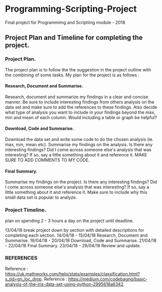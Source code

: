 # Programming-Scripting-Project
Final project for Programmimg and Scriptiing module - 2018

## Project Plan and Timeline for completing the project.

### Project Plan.
The project plan is to follow the the suggestion in the project outline with the combining of some tasks.
My plan for the project is as follows :

#### Research, Document and Summarise.

Research, document and summarize my findings in a clear and concise manner.
Be sure to include interesting findings from others analysis on the data set and
make sure to add the references to these findings. Also decide what type of
analysis you want to include in your findings beyond the max, min and mean of
each column. Would including a table or graph be helpful?

#### Download, Code and Summarise.

Download the data set and write some code to do the chosen analysis (ie. max, min, mean etc).
Summarise my findings on the analysis. Is there any interesting findings? Did I come across
someone else's analysis that was interesting? If so, say a little something about it and reference it.
MAKE SURE TO ADD COMMENTS TO MY CODE.

#### Final Summary.

Summarise my findings on the project. Is there any interesting findings? Did I come across
someone else's analysis that was interesting? If so, say a little something about it and reference it.
Make sure to include why this small data set is popular to analyze.

### Project Timeline.
plan on spending 2 - 3 hours a day on the project until deadline.

13/04/18 break project down by section with detailed descriptions for completing each section.
14/04/18 - 15/04/18 Research, Document and Summarise.
16/04/18 - 20/04/18 Download, Code and Summarise.
21/04/18 - 22/04/18 Final Summary.
23/04/18 - 29/04/18 Review and update.


### REFERENCES

Reference : https://uk.mathworks.com/help/stats/examples/classification.html?s_tid=gn_loc_drop.
Reference : https://medium.com/codebagng/basic-analysis-of-the-iris-data-set-using-python-2995618a6342.

